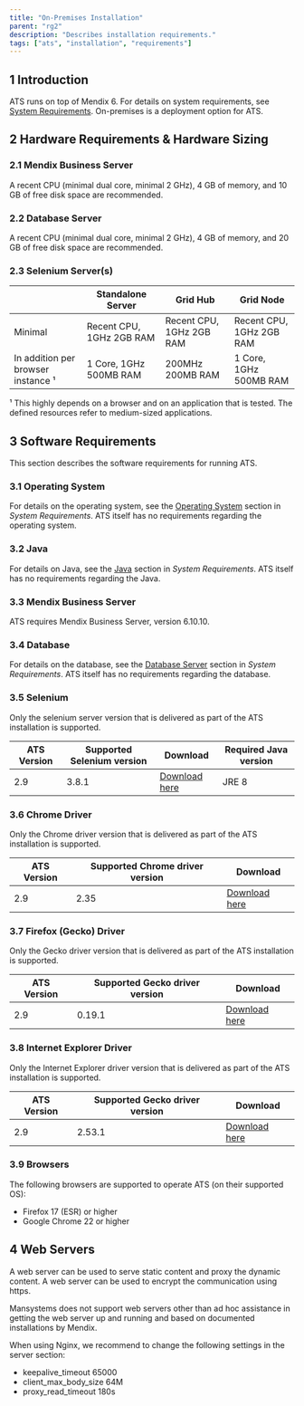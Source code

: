 ```yaml
---
title: "On-Premises Installation"
parent: "rg2"
description: "Describes installation requirements."
tags: ["ats", "installation", "requirements"]
---
```


## 1 Introduction

ATS runs on top of Mendix 6. For details on system requirements, see [System Requirements](/refguide6/system-requirements). On-premises is a deployment option for ATS. 

## 2 Hardware Requirements & Hardware Sizing

### 2.1 Mendix Business Server

A recent CPU (minimal dual core, minimal 2 GHz), 4 GB of memory, and 10 GB of free disk space are recommended.

### 2.2 Database Server

A recent CPU (minimal dual core, minimal 2 GHz), 4 GB of memory, and 20 GB of free disk space are recommended.

### 2.3 Selenium Server(s)

 &#xfeff; | Standalone Server | Grid Hub | Grid Node 
-----|----|--------------|--------------
Minimal	| Recent CPU, 1GHz 2GB RAM	| Recent CPU, 1GHz 2GB RAM	| Recent CPU, 1GHz 2GB RAM
In addition per browser instance ¹	| 1 Core, 1GHz 500MB RAM | 200MHz 200MB RAM | 1 Core, 1GHz 500MB RAM

¹ This highly depends on a browser and on an application that is tested. The defined resources refer to medium-sized applications.

## 3 Software Requirements

This section describes the software requirements for running ATS.

### 3.1 Operating System

For details on the operating system, see the [Operating System](/refguide6/system-requirements#operatingsystem) section in *System Requirements*. ATS itself has no requirements regarding the operating system.

### 3.2 Java

For details on Java, see the [Java](/refguide6/system-requirements#java) section in *System Requirements*. ATS itself has no requirements regarding the Java.

### 3.3 Mendix Business Server

ATS requires Mendix Business Server, version 6.10.10.

### 3.4 Database

For details on the database, see the [Database Server](/refguide6/system-requirements#database-server) section in *System Requirements*. ATS itself has no requirements regarding the database.

### 3.5 Selenium

Only the selenium server version that is delivered as part of the ATS installation is supported.

ATS Version | Supported Selenium version | Download |Required Java version
---|---|---|---
2.9	| 3.8.1 |	[Download here](http://selenium-release.storage.googleapis.com/3.8/selenium-server-standalone-3.8.1.jar) | JRE 8

### 3.6 Chrome Driver

Only the Chrome driver version that is delivered as part of the ATS installation is supported.

ATS Version	| Supported Chrome driver version | Download 
---|---|---
2.9 | 2.35 | [Download here](http://chromedriver.storage.googleapis.com/index.html?path=2.35/)

### 3.7 Firefox (Gecko) Driver

Only the Gecko driver version that is delivered as part of the ATS installation is supported.

ATS Version	| Supported Gecko driver version | Download 
---|---|---
2.9 | 0.19.1 | [Download here](https://github.com/mozilla/geckodriver/releases/tag/v0.19.1)

### 3.8 Internet Explorer Driver

Only the Internet Explorer driver version that is delivered as part of the ATS installation is supported.

ATS Version	| Supported Gecko driver version | Download 
---|---|---
2.9 | 2.53.1 | [Download here](http://selenium-release.storage.googleapis.com/index.html?path=2.53/)

### 3.9 Browsers

The following browsers are supported to operate ATS (on their supported OS):

* Firefox 17 (ESR) or higher
* Google Chrome 22 or higher

## 4 Web Servers

A web server can be used to serve static content and proxy the dynamic content. A web server can be used to encrypt the communication using https.

Mansystems does not support web servers other than ad hoc assistance in getting the web server up and running and based on documented installations by Mendix. 

When using Nginx, we recommend to change the following settings in the server section:

* keepalive_timeout 65000
* client_max_body_size 64M
* proxy_read_timeout 180s
